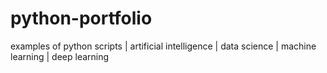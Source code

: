 # python-portfolio
examples of python scripts | artificial intelligence | data science | machine learning | deep learning
